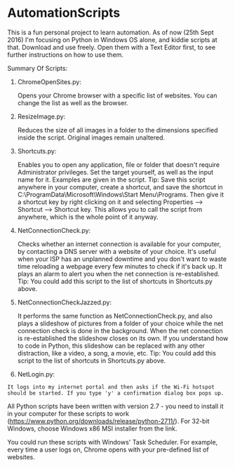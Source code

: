 # AutomationScripts

This is a fun personal project to learn automation. As of now (25th Sept 2016) I'm focusing on Python in Windows OS alone, and kiddie scripts at that.
Download and use freely. Open them with a Text Editor first, to see further instructions on how to use them.


Summary Of Scripts:
  1. ChromeOpenSites.py:
  
      Opens your Chrome browser with a specific list of websites. You can change the list as well as the browser.
      
  2. ResizeImage.py:
  
      Reduces the size of all images in a folder to the dimensions specified inside the script. Original images remain unaltered.
   
  3. Shortcuts.py:
  
      Enables you to open any application, file or folder that doesn't require Administrator privileges. Set the target yourself, as    well as the input name for it. Examples are given in the script. 
      Tip: Save this script anywhere in your computer, create a shortcut, and save the shortcut in C:\ProgramData\Microsoft\Windows\Start Menu\Programs. Then give it a shortcut key by right clicking on it and selecting Properties --> Shortcut --> Shortcut key. This allows you to call the script from anywhere, which is the whole point of it anyway.
      
  4. NetConnectionCheck.py:
  
      Checks whether an internet connection is available for your computer, by contacting a DNS server with a website of your choice. It's useful when your ISP has an unplanned downtime and you don't want to waste time reloading a webpage every few minutes to check if it's back up. It plays an alarm to alert you when the net connection is re-established. Tip: You could add this script to the list of shortcuts in Shortcuts.py above. 
      
  5. NetConnectionCheckJazzed.py:
    
      It performs the same function as NetConnectionCheck.py, and also plays a slideshow of pictures from a folder of your choice while the net connection check is done in the background. When the net connection is re-established the slideshow closes on its own. If you understand how to code in Python, this slideshow can be replaced with any other distraction, like a video, a song, a movie, etc. Tip: You could add this script to the list of shortcuts in Shortcuts.py above. 
      
  6. NetLogin.py:
 
    It logs into my internet portal and then asks if the Wi-Fi hotspot should be started. If you type 'y' a confirmation dialog box pops up.



All Python scripts have been written with version 2.7 - you need to install it in your computer for these scripts to work (https://www.python.org/downloads/release/python-2711/). For 32-bit Windows, choose Windows x86 MSI installer from the link.


You could run these scripts with Windows' Task Scheduler. For example, every time a user logs on, Chrome opens with your pre-defined list of websites.

